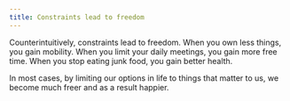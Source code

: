 ```yaml
---
title: Constraints lead to freedom
---
```

Counterintuitively, constraints lead to freedom. When you own less things, you gain mobility. When you limit your daily meetings, you gain more free time. When you stop eating junk food, you gain better health. 

In most cases, by limiting our options in life to things that matter to us, we become much freer and as a result happier. 
